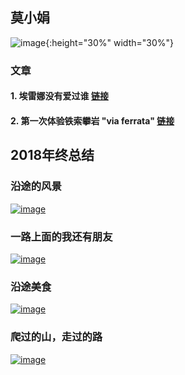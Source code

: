 
## 莫小娟

![image](https://xiaojuanmo.github.io/figs/莫小娟_2016.JPG){:height="30%" width="30%"}
    
<!--

-->


### 文章

#### 1. 埃雷娜没有爱过谁 [链接](https://www.jianshu.com/p/eb4d9c33d7ba)

#### 2. 第一次体验铁索攀岩 "via ferrata" [链接](https://www.jianshu.com/p/19746efaddd0)


## 2018年终总结

### 沿途的风景
    
    
[![image](http://xiaojuanmo.github.io/figs/风景.jpg)](http://www.56.com/u34/v_MTU1MDEyNTUx.html)

### 一路上面的我还有朋友
[![image](http://xiaojuanmo.github.io/figs/人物.jpg)](http://www.56.com/u92/v_MTU1MDEyOTYx.html)


### 沿途美食
[![image](http://xiaojuanmo.github.io/figs/美食.jpg)](http://www.56.com/u93/v_MTU1MDEyNDM0.html)  

### 爬过的山，走过的路
[![image](http://xiaojuanmo.github.io/figs/爬山.jpg)](http://www.56.com/u60/v_MTU1MDEyOTI5.html)  
      
        
      
        
      

